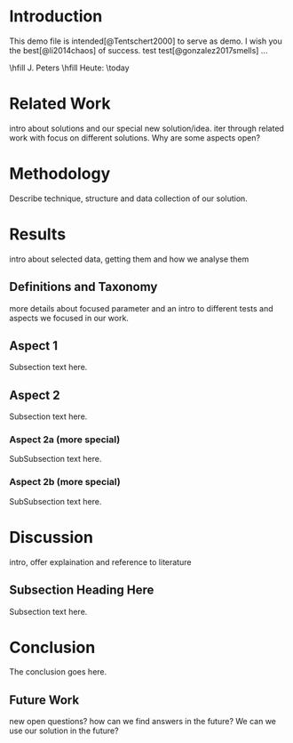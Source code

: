 <!-- ABSTACT
 # Introduction
 whats does others do, open questions, we are interested in..,
 we want to answer or focused on ... (Motivation)
 what is the problem?
 
 # Related Work
 intro about solutions and our special new solution/idea.
 iter through related work with focus on different solutions. Why are some aspects open?

 # Methodology
 
 # Results
 ## Definitions and Taxonomy
 ## Aspect 1
 ## Aspect 2
 ## Aspect 3

 # Discussion
 intro, offer explaination and reference to literature
 
 # Conclusion
 ## Future Work
 new open questions? how can we find answers in the future?
 We can we use our solution in the future?

 # Acknowledgment
 !!! conference papers do not normally have an appendix !!!
 # Bibliography
-->

# Introduction

<!-- no \IEEEPARstart -->

This demo file is
intended[@Tentschert2000] to serve as demo. I wish you the best[@li2014chaos] of success.
test test[@gonzalez2017smells] ...

\hfill J. Peters
\hfill Heute: \today


# Related Work

intro about solutions and our special new solution/idea.
iter through related work with focus on different solutions. Why are some aspects open?

# Methodology

Describe technique, structure and data collection of our solution.

# Results

intro about selected data, getting them and how we analyse them

## Definitions and Taxonomy

more details about focused parameter and an intro to different
tests and aspects we focused in our work.

## Aspect 1
Subsection text here.

## Aspect 2
Subsection text here.

### Aspect 2a (more special)
SubSubsection text here.

### Aspect 2b (more special)
SubSubsection text here.

# Discussion
intro, offer explaination and reference to literature

## Subsection Heading Here
Subsection text here.

# Conclusion
The conclusion goes here.

## Future Work
new open questions? how can we find answers in the future?
We can we use our solution in the future?


